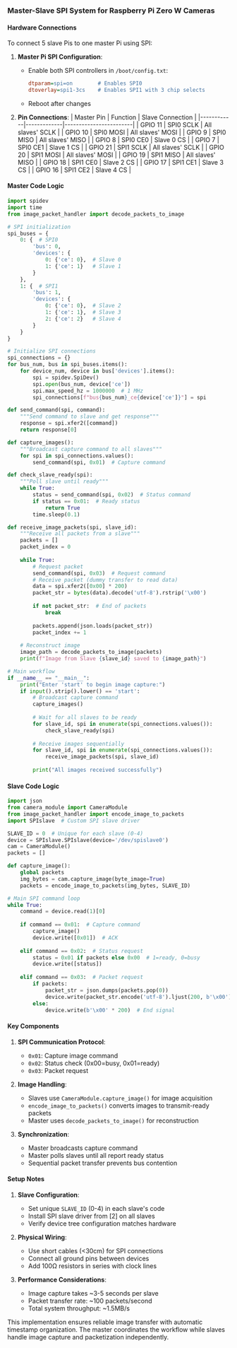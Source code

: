 ### Master-Slave SPI System for Raspberry Pi Zero W Cameras

#### Hardware Connections
To connect 5 slave Pis to one master Pi using SPI:

1. **Master Pi SPI Configuration**:
   - Enable both SPI controllers in `/boot/config.txt`:
     ```ini
     dtparam=spi=on        # Enables SPI0
     dtoverlay=spi1-3cs    # Enables SPI1 with 3 chip selects
     ```
   - Reboot after changes

2. **Pin Connections**:
   | Master Pin | Function    | Slave Connection       |
   |------------|-------------|------------------------|
   | GPIO 11    | SPI0 SCLK   | All slaves' SCLK       |
   | GPIO 10    | SPI0 MOSI   | All slaves' MOSI       |
   | GPIO 9     | SPI0 MISO   | All slaves' MISO       |
   | GPIO 8     | SPI0 CE0    | Slave 0 CS            |
   | GPIO 7     | SPI0 CE1    | Slave 1 CS            |
   | GPIO 21    | SPI1 SCLK   | All slaves' SCLK       |
   | GPIO 20    | SPI1 MOSI   | All slaves' MOSI       |
   | GPIO 19    | SPI1 MISO   | All slaves' MISO       |
   | GPIO 18    | SPI1 CE0    | Slave 2 CS            |
   | GPIO 17    | SPI1 CE1    | Slave 3 CS            |
   | GPIO 16    | SPI1 CE2    | Slave 4 CS            |

#### Master Code Logic
```python
import spidev
import time
from image_packet_handler import decode_packets_to_image

# SPI initialization
spi_buses = {
    0: {  # SPI0
        'bus': 0,
        'devices': {
            0: {'ce': 0},  # Slave 0
            1: {'ce': 1}   # Slave 1
        }
    },
    1: {  # SPI1
        'bus': 1,
        'devices': {
            0: {'ce': 0},  # Slave 2
            1: {'ce': 1},  # Slave 3
            2: {'ce': 2}   # Slave 4
        }
    }
}

# Initialize SPI connections
spi_connections = {}
for bus_num, bus in spi_buses.items():
    for device_num, device in bus['devices'].items():
        spi = spidev.SpiDev()
        spi.open(bus_num, device['ce'])
        spi.max_speed_hz = 1000000  # 1 MHz
        spi_connections[f"bus{bus_num}_ce{device['ce']}"] = spi

def send_command(spi, command):
    """Send command to slave and get response"""
    response = spi.xfer2([command])
    return response[0]

def capture_images():
    """Broadcast capture command to all slaves"""
    for spi in spi_connections.values():
        send_command(spi, 0x01)  # Capture command

def check_slave_ready(spi):
    """Poll slave until ready"""
    while True:
        status = send_command(spi, 0x02)  # Status command
        if status == 0x01:  # Ready status
            return True
        time.sleep(0.1)

def receive_image_packets(spi, slave_id):
    """Receive all packets from a slave"""
    packets = []
    packet_index = 0
    
    while True:
        # Request packet
        send_command(spi, 0x03)  # Request command
        # Receive packet (dummy transfer to read data)
        data = spi.xfer2([0x00] * 200)
        packet_str = bytes(data).decode('utf-8').rstrip('\x00')
        
        if not packet_str:  # End of packets
            break
            
        packets.append(json.loads(packet_str))
        packet_index += 1
    
    # Reconstruct image
    image_path = decode_packets_to_image(packets)
    print(f"Image from Slave {slave_id} saved to {image_path}")

# Main workflow
if __name__ == "__main__":
    print("Enter 'start' to begin image capture:")
    if input().strip().lower() == 'start':
        # Broadcast capture command
        capture_images()
        
        # Wait for all slaves to be ready
        for slave_id, spi in enumerate(spi_connections.values()):
            check_slave_ready(spi)
        
        # Receive images sequentially
        for slave_id, spi in enumerate(spi_connections.values()):
            receive_image_packets(spi, slave_id)
        
        print("All images received successfully")
```

#### Slave Code Logic
```python
import json
from camera_module import CameraModule
from image_packet_handler import encode_image_to_packets
import SPIslave  # Custom SPI slave driver

SLAVE_ID = 0  # Unique for each slave (0-4)
device = SPIslave.SPIslave(device='/dev/spislave0')
cam = CameraModule()
packets = []

def capture_image():
    global packets
    img_bytes = cam.capture_image(byte_image=True)
    packets = encode_image_to_packets(img_bytes, SLAVE_ID)

# Main SPI command loop
while True:
    command = device.read(1)[0]
    
    if command == 0x01:  # Capture command
        capture_image()
        device.write([0x01])  # ACK
        
    elif command == 0x02:  # Status request
        status = 0x01 if packets else 0x00  # 1=ready, 0=busy
        device.write([status])
        
    elif command == 0x03:  # Packet request
        if packets:
            packet_str = json.dumps(packets.pop(0))
            device.write(packet_str.encode('utf-8').ljust(200, b'\x00'))
        else:
            device.write(b'\x00' * 200)  # End signal
```

#### Key Components
1. **SPI Communication Protocol**:
   - `0x01`: Capture image command
   - `0x02`: Status check (0x00=busy, 0x01=ready)
   - `0x03`: Packet request

2. **Image Handling**:
   - Slaves use `CameraModule.capture_image()` for image acquisition
   - `encode_image_to_packets()` converts images to transmit-ready packets
   - Master uses `decode_packets_to_image()` for reconstruction

3. **Synchronization**:
   - Master broadcasts capture command
   - Master polls slaves until all report ready status
   - Sequential packet transfer prevents bus contention

#### Setup Notes
1. **Slave Configuration**:
   - Set unique `SLAVE_ID` (0-4) in each slave's code
   - Install SPI slave driver from [2] on all slaves
   - Verify device tree configuration matches hardware

2. **Physical Wiring**:
   - Use short cables (<30cm) for SPI connections
   - Connect all ground pins between devices
   - Add 100Ω resistors in series with clock lines

3. **Performance Considerations**:
   - Image capture takes ~3-5 seconds per slave
   - Packet transfer rate: ~100 packets/second
   - Total system throughput: ~1.5MB/s

This implementation ensures reliable image transfer with automatic timestamp organization. The master coordinates the workflow while slaves handle image capture and packetization independently.
